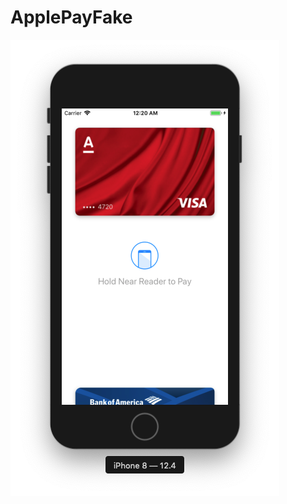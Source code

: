 # ApplePayFake


![image](https://github.com/chiron-wang/Peter13/blob/exercise/BlogImage/ApplePayFake/ApplePayFake.png)

